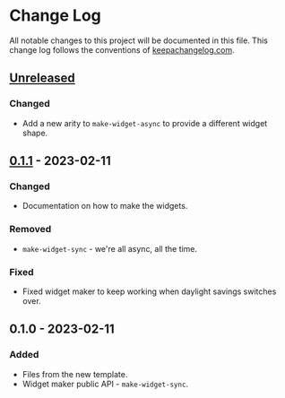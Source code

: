 # Change Log
All notable changes to this project will be documented in this file. This change log follows the conventions of [keepachangelog.com](http://keepachangelog.com/).

## [Unreleased]
### Changed
- Add a new arity to `make-widget-async` to provide a different widget shape.

## [0.1.1] - 2023-02-11
### Changed
- Documentation on how to make the widgets.

### Removed
- `make-widget-sync` - we're all async, all the time.

### Fixed
- Fixed widget maker to keep working when daylight savings switches over.

## 0.1.0 - 2023-02-11
### Added
- Files from the new template.
- Widget maker public API - `make-widget-sync`.

[Unreleased]: https://sourcehost.site/your-name/ch05-cores/compare/0.1.1...HEAD
[0.1.1]: https://sourcehost.site/your-name/ch05-cores/compare/0.1.0...0.1.1
